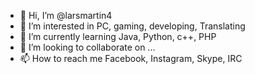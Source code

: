 - 👋 Hi, I’m @larsmartin4
- 👀 I’m interested in PC, gaming, developing, Translating
- 🌱 I’m currently learning Java, Python, c++, PHP
- 💞️ I’m looking to collaborate on ...
- 📫 How to reach me Facebook, Instagram, Skype, IRC

<!---
larsmartin4/larsmartin4 is a ✨ special ✨ repository because its `README.md` (this file) appears on your GitHub profile.
You can click the Preview link to take a look at your changes.
--->
